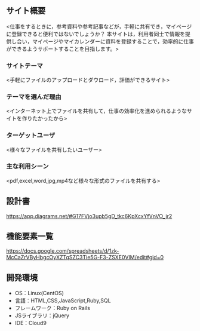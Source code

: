 # <TaskShare>

## サイト概要
<仕事をするときに，参考資料や参考記事などが，手軽に共有でき，マイページに登録できると便利ではないでしょうか？
本サイトは，利用者同士で情報を提供し合い，マイページやマイカレンダーに資料を登録することで，効率的に仕事ができるようサポートすることを目指します。>

### サイトテーマ
<手軽にファイルのアップロードとダウロード，評価ができるサイト>

### テーマを選んだ理由
<インターネット上でファイルを共有して，仕事の効率化を進められるようなサイトを作りたかったから>

### ターゲットユーザ
<様々なファイルを共有したいユーザー>

### 主な利用シーン
<pdf,excel,word,jpg,mp4など様々な形式のファイルを共有する>

## 設計書
https://app.diagrams.net/#G17FVjo3upb5gD_tkc6KpXcxYfVnVO_jr2

## 機能要素一覧
https://docs.google.com/spreadsheets/d/1zk-McCaZrVByHbgcOyXZTqSZC3Tie5G-F3-ZSXE0VIM/edit#gid=0

## 開発環境
- OS：Linux(CentOS)
- 言語：HTML,CSS,JavaScript,Ruby,SQL
- フレームワーク：Ruby on Rails
- JSライブラリ：jQuery
- IDE：Cloud9

